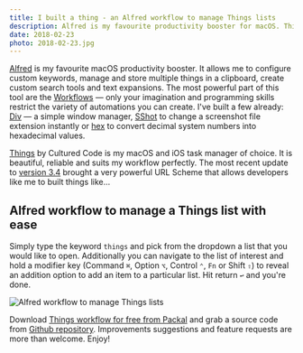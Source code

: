 ```yaml
---
title: I built a thing - an Alfred workflow to manage Things lists
description: Alfred is my favourite productivity booster for macOS. Things is my GTD tool of choice that perfectly suits my workflow. I've connected the power of the two apps together.
date: 2018-02-23
photo: 2018-02-23.jpg
---
```


[Alfred](https://www.alfredapp.com/) is my favourite macOS productivity booster. It allows me to configure custom keywords, manage and store multiple things in a clipboard, create custom search tools and text expansions. The most powerful part of this tool are the [Workflows](https://www.alfredapp.com/workflows/) — only your imagination and programming skills restrict the variety of automations you can create. I've built a few already: [Div](https://pawelgrzybek.com/div-simple-alfred-windows-manager/) — a simple window manager, [SShot](http://www.packal.org/workflow/sshot) to change a screenshot file extension instantly or [hex](http://www.packal.org/workflow/hex) to convert decimal system numbers into hexadecimal values.

[Things](https://culturedcode.com/things/) by Cultured Code is my macOS and iOS task manager of choice. It is beautiful, reliable and suits my workflow perfectly. The most recent update to [version 3.4](https://culturedcode.com/things/blog/) brought a very powerful URL Scheme that allows developers like me to built things like…

## Alfred workflow to manage a Things list with ease

Simply type the keyword `things` and pick from the dropdown a list that you would like to open. Additionally you can navigate to the list of interest and hold a modifier key (Command `⌘`, Option `⌥`, Control `⌃`, `Fn` or Shift `⇧`) to reveal an addition option to add an item to a particular list. Hit return `↩` and you're done.

![Alfred workflow to manage Things lists](/photos/2018-02-23-1.gif)

Download [Things workflow for free from Packal](http://www.packal.org/workflow/things-1) and grab a source code from [Github repository](https://github.com/pawelgrzybek/alfred-things). Improvements suggestions and feature requests are more than welcome. Enjoy!

